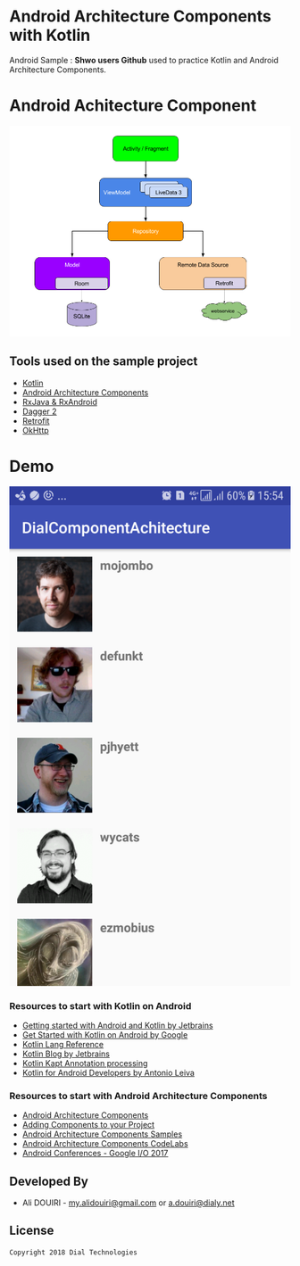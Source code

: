 # Android Architecture Components with Kotlin


Android Sample : **Shwo users Github** used to practice Kotlin and Android Architecture Components.


# Android Achitecture Component

![](media/architecture_component.png)


Tools used on the sample project
------------------------------------
* [Kotlin][6]
* [Android Architecture Components][1]
* [RxJava & RxAndroid][2]
* [Dagger 2][3]
* [Retrofit][4]
* [OkHttp][5]

[1]: https://developer.android.com/topic/libraries/architecture/adding-components.html
[2]: https://github.com/ReactiveX/RxAndroid
[3]: https://github.com/google/dagger
[4]: https://github.com/square/retrofit
[5]: https://github.com/square/okhttp
[6]: https://kotlinlang.org/


# Demo
![](media/screen.png)



### Resources to start with Kotlin on Android

* [Getting started with Android and Kotlin by Jetbrains][7]
* [Get Started with Kotlin on Android by Google][8]
* [Kotlin Lang Reference][9]
* [Kotlin Blog by Jetbrains][10]
* [Kotlin Kapt Annotation processing][11]
* [Kotlin for Android Developers by Antonio Leiva][12]

 [7]: https://kotlinlang.org/docs/tutorials/kotlin-android.html
[8]: https://developer.android.com/kotlin/get-started.html
[9]: https://kotlinlang.org/docs/reference/
[10]: https://blog.jetbrains.com/kotlin/
[11]: https://kotlinlang.org/docs/reference/kapt.html
[12]: https://antonioleiva.com/kotlin-android-developers-book/



### Resources to start with Android Architecture Components 

* [Android Architecture Components][13]
* [Adding Components to your Project][14]
* [Android Architecture Components Samples][15]
* [Android Architecture Components CodeLabs][16]
* [Android Conferences - Google I/O 2017][17]

[13]: https://developer.android.com/topic/libraries/architecture/index.html
[14]: https://developer.android.com/topic/libraries/architecture/adding-components.html
[15]: https://github.com/googlesamples/android-architecture-components
[16]: https://codelabs.developers.google.com/?cat=Android
[17]: https://www.youtube.com/results?search_query=google+I%2FO+android+components

Developed By
------------

* Ali DOUIRI  - <my.alidouiri@gmail.com> or <a.douiri@dialy.net>

License
-------

    Copyright 2018 Dial Technologies


